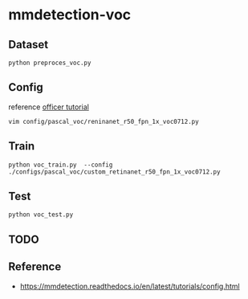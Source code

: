 # mmdetection-voc


## Dataset

```
python preproces_voc.py
```

## Config

reference [officer tutorial](https://mmdetection.readthedocs.io/en/latest/tutorials/config.html)


```shell script
vim config/pascal_voc/reninanet_r50_fpn_1x_voc0712.py
```

## Train
```shell script
python voc_train.py  --config ./configs/pascal_voc/custom_retinanet_r50_fpn_1x_voc0712.py
```

## Test
```shell script
python voc_test.py
```
## TODO


## Reference
* <https://mmdetection.readthedocs.io/en/latest/tutorials/config.html>


